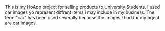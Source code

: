 This is my HoApp project for selling products to University Students.
I used car images yo represent diffrent items i may include in my business. 
The term "car" has been used severally because the images I had for my prject are car images.
